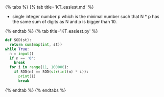 {% tabs %}
{% tab title='KT_easiest.md' %}

* single integer number p which is the minimal number such that N * p has the same sum of digits as N and p is bigger than 10.

{% endtab %}
{% tab title='KT_easiest.py' %}

```py
def SOD(st):
  return sum(map(int, st))
while True:
  n = input()
  if n == '0':
    break
  for i in range(11, 100000):
    if SOD(n) == SOD(str(int(n) * i)):
      print(i)
      break
```

{% endtab %}
{% endtabs %}